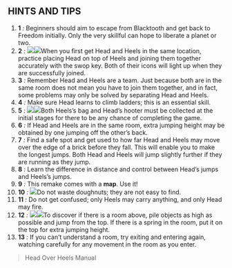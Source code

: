 ## HINTS AND TIPS

1. **1** *:* Beginners should aim to escape from Blacktooth and get back to Freedom initially. Only the very skillful can hope to liberate a planet or two.
2. **2** *:* ![](texture-animated-head_idle_towards?float-right&relative&z-topSprite)![](texture-heels_walking_towards_2&float-right&clear-right&relative&bottom-bottomStackPullup)When you first get Head and Heels in the same location, practice placing Head on top of Heels and joining them together accurately with the swop key. Both of their icons will light up when they are successfully joined.
3. **3** *:* Remember Head and Heels are a team. Just because both are in the same room does not mean you have to join them together, and in fact, some problems may only be solved by separating Head and Heels.
4. **4** *:* Make sure Head learns to climb ladders; this is an essential skill.
5. **5** *:* ![](texture-bag?float-right)![](texture-hooter?float-right)Both Heels’s bag and Head’s hooter must be collected at the initial stages for there to be any chance of completing the game.
6. **6** *:* If Head and Heels are in the same room, extra jumping height may be obtained by one jumping off the other’s back.
7. **7** *:* Find a safe spot and get used to how far Head and Heels may move over the edge of a brick before they fall. This will enable you to make the longest jumps. Both Head and Heels will jump slightly further if they are running as they jump.
8. **8** *:* Learn the difference in distance and control between Head’s jumps and Heels’s jumps.
9. **9** *:* This remake comes with a **map**. Use it!
10. **10** *:* ![](texture-doughnuts?float-right)Do not waste doughnuts; they are not easy to find.
11. **11** *:* Do not get confused; only Heels may carry anything, and only Head may fire.
12. **12** *:* ![](texture-spring_released?float-right&relative&z-topSprite)![](texture-cube?float-right&clear-right&relative&bottom-bottomStackPullup)To discover if there is a room above, pile objects as high as possible and jump from the top. If there is a spring in the room, put it on the top for extra jumping height.
13. **13** *:* If you can’t understand a room, try exiting and entering again, watching carefully for any movement in the room as you enter.

> Head Over Heels Manual